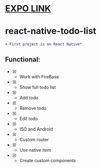 # [EXPO LINK](https://expo.io/@freenikita/projects/react-native-todo-list)

# react-native-todo-list

```diff
+ First project is on React Native*
```

## Functional: 

- [x] - Work with FireBase
- [x] - Show full todo list 
- [x] - Add todo
- [x] - Remove todo
- [x] - Edit todo 
- [x] - ISO and Android
- [x] - Custom router
- [x] - Use native item
- [x] - Create custom components
